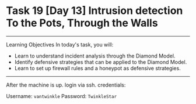 # Task 19  [Day 13] Intrusion detection To the Pots, Through the Walls


---
Learning Objectives
In today's task, you will:

- Learn to understand incident analysis through the Diamond Model.
- Identify defensive strategies that can be applied to the Diamond Model.
- Learn to set up firewall rules and a honeypot as defensive strategies.
---

After the machine is up. login via ssh.
credentials: 

Username:	```vantwinkle```
Password:	```TwinkleStar```

